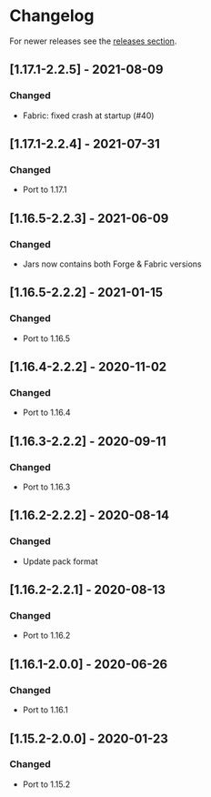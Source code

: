 # Changelog

For newer releases see the [releases section](https://github.com/Rakambda/OverpoweredMending/releases).

## [1.17.1-2.2.5] - 2021-08-09
### Changed
- Fabric: fixed crash at startup (#40)

## [1.17.1-2.2.4] - 2021-07-31
### Changed
- Port to 1.17.1

## [1.16.5-2.2.3] - 2021-06-09
### Changed
- Jars now contains both Forge & Fabric versions

## [1.16.5-2.2.2] - 2021-01-15
### Changed
- Port to 1.16.5

## [1.16.4-2.2.2] - 2020-11-02
### Changed
- Port to 1.16.4

## [1.16.3-2.2.2] - 2020-09-11
### Changed
- Port to 1.16.3

## [1.16.2-2.2.2] - 2020-08-14
### Changed
- Update pack format

## [1.16.2-2.2.1] - 2020-08-13
### Changed
- Port to 1.16.2

## [1.16.1-2.0.0] - 2020-06-26
### Changed
- Port to 1.16.1

## [1.15.2-2.0.0] - 2020-01-23
### Changed
- Port to 1.15.2

